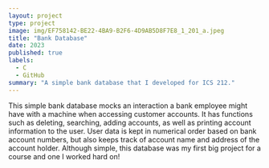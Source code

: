 ```yaml
---
layout: project
type: project
image: img/EF758142-BE22-4BA9-B2F6-4D9AB5D8F7E8_1_201_a.jpeg
title: "Bank Database"
date: 2023
published: true
labels:
  - C
  - GitHub
summary: "A simple bank database that I developed for ICS 212."
---
```


This simple bank database mocks an interaction a bank employee might have with a machine when accessing customer accounts. It has functions such as deleting, searching, adding accounts, as well as printing account information to the user. User data is kept in numerical order based on bank account numbers, but also keeps track of account name and address of the account holder. Although simple, this database was my first big project for a course and one I worked hard on!
